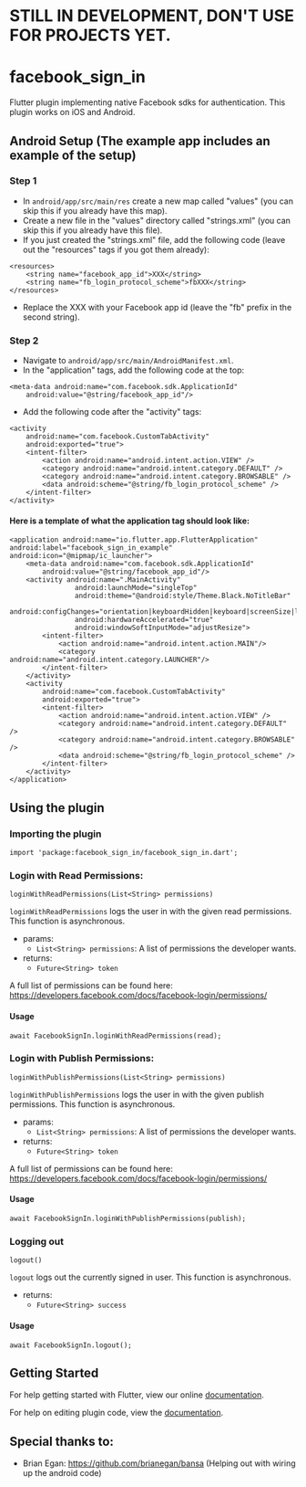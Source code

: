 # STILL IN DEVELOPMENT, DON'T USE FOR PROJECTS YET.

# facebook_sign_in

Flutter plugin implementing native Facebook sdks for authentication. This plugin works on iOS and Android.

## Android Setup (The example app includes an example of the setup)
### Step 1
- In `android/app/src/main/res` create a new map called "values" (you can skip this if you already have this map). 
- Create a new file in the "values" directory called "strings.xml" (you can skip this if you already have this file).
- If you just created the "strings.xml" file, add the following code (leave out the "resources" tags if you got them already):
```
<resources>
    <string name="facebook_app_id">XXX</string>
    <string name="fb_login_protocol_scheme">fbXXX</string>
</resources>
```
- Replace the XXX with your Facebook app id (leave the "fb" prefix in the second string).
### Step 2
- Navigate to `android/app/src/main/AndroidManifest.xml`.
- In the "application" tags, add the following code at the top:
```
<meta-data android:name="com.facebook.sdk.ApplicationId" 
    android:value="@string/facebook_app_id"/>
```
- Add the following code after the "activity" tags:
```
<activity
    android:name="com.facebook.CustomTabActivity"
    android:exported="true">
    <intent-filter>
        <action android:name="android.intent.action.VIEW" />
        <category android:name="android.intent.category.DEFAULT" />
        <category android:name="android.intent.category.BROWSABLE" />
        <data android:scheme="@string/fb_login_protocol_scheme" />
    </intent-filter>
</activity>
```
#### Here is a template of what the application tag should look like:
```
<application android:name="io.flutter.app.FlutterApplication" android:label="facebook_sign_in_example" android:icon="@mipmap/ic_launcher">
    <meta-data android:name="com.facebook.sdk.ApplicationId" 
        android:value="@string/facebook_app_id"/>
    <activity android:name=".MainActivity"
                android:launchMode="singleTop"
                android:theme="@android:style/Theme.Black.NoTitleBar"
                android:configChanges="orientation|keyboardHidden|keyboard|screenSize|locale|layoutDirection"
                android:hardwareAccelerated="true"
                android:windowSoftInputMode="adjustResize">
        <intent-filter>
            <action android:name="android.intent.action.MAIN"/>
            <category android:name="android.intent.category.LAUNCHER"/>
        </intent-filter>
    </activity>
    <activity
        android:name="com.facebook.CustomTabActivity"
        android:exported="true">
        <intent-filter>
            <action android:name="android.intent.action.VIEW" />
            <category android:name="android.intent.category.DEFAULT" />
            <category android:name="android.intent.category.BROWSABLE" />
            <data android:scheme="@string/fb_login_protocol_scheme" />
        </intent-filter>
    </activity>
</application>
```

## Using the plugin

### Importing the plugin
```
import 'package:facebook_sign_in/facebook_sign_in.dart';
```

### Login with Read Permissions:
```
loginWithReadPermissions(List<String> permissions)
```
`loginWithReadPermissions` logs the user in with the given read permissions. This function is asynchronous.
- params: 
    - `List<String> permissions`:  A list of permissions the developer wants.
- returns:
    - `Future<String> token`
    
A full list of permissions can be found here: https://developers.facebook.com/docs/facebook-login/permissions/
#### Usage
```
await FacebookSignIn.loginWithReadPermissions(read);
```

### Login with Publish Permissions:
```
loginWithPublishPermissions(List<String> permissions)
```
`loginWithPublishPermissions` logs the user in with the given publish permissions. This function is asynchronous.
- params: 
    - `List<String> permissions`:  A list of permissions the developer wants.
- returns:
    - `Future<String> token`
    
 A full list of permissions can be found here: https://developers.facebook.com/docs/facebook-login/permissions/
#### Usage
```
await FacebookSignIn.loginWithPublishPermissions(publish);
```

### Logging out
```
logout()
```
`logout` logs out the currently signed in user. This function is asynchronous.
- returns:
    - `Future<String> success`
#### Usage
```
await FacebookSignIn.logout();
```

## Getting Started

For help getting started with Flutter, view our online
[documentation](http://flutter.io/).

For help on editing plugin code, view the [documentation](https://flutter.io/platform-plugins/#edit-code).

## Special thanks to:
- Brian Egan: https://github.com/brianegan/bansa (Helping out with wiring up the android code)
